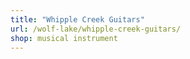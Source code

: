 ```yaml
---
title: "Whipple Creek Guitars"
url: /wolf-lake/whipple-creek-guitars/
shop: musical instrument
---
```

